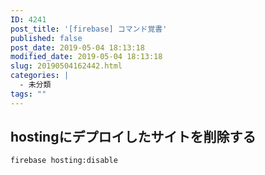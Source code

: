```yaml
---
ID: 4241
post_title: '[firebase] コマンド覚書'
published: false
post_date: 2019-05-04 18:13:18
modified_date: 2019-05-04 18:13:18
slug: 20190504162442.html
categories: |
  - 未分類
tags: ""
---
```


## hostingにデプロイしたサイトを削除する

```
firebase hosting:disable
```